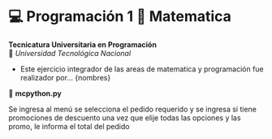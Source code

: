 # 💻 Programación 1  🧮 Matematica 

**Tecnicatura Universitaria en Programación**  
📍 *Universidad Tecnológica Nacional*  

- Este ejercicio integrador de las areas de matematica y programación fue realizador por... {nombres}

📌 **mcpython.py**  

Se ingresa al menú se selecciona el pedido requerido y se ingresa si tiene promociones de descuento
una vez que elije todas las opciones y las promo, le informa el total del pedido
  
